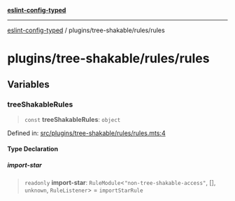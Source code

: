 [**eslint-config-typed**](../../../README.md)

---

[eslint-config-typed](../../../README.md) / plugins/tree-shakable/rules/rules

# plugins/tree-shakable/rules/rules

## Variables

### treeShakableRules

> `const` **treeShakableRules**: `object`

Defined in: [src/plugins/tree-shakable/rules/rules.mts:4](https://github.com/noshiro-pf/eslint-config-typed/blob/main/src/plugins/tree-shakable/rules/rules.mts#L4)

#### Type Declaration

##### import-star

> `readonly` **import-star**: `RuleModule`\<`"non-tree-shakable-access"`, \[\], `unknown`, `RuleListener`\> = `importStarRule`
